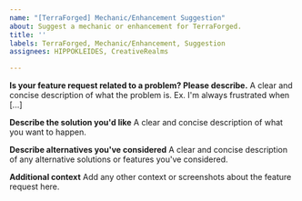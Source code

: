 ```yaml
---
name: "[TerraForged] Mechanic/Enhancement Suggestion"
about: Suggest a mechanic or enhancement for TerraForged.
title: ''
labels: TerraForged, Mechanic/Enhancement, Suggestion
assignees: HIPPOKLEIDES, CreativeRealms

---
```


**Is your feature request related to a problem? Please describe.**
A clear and concise description of what the problem is. Ex. I'm always frustrated when [...]

**Describe the solution you'd like**
A clear and concise description of what you want to happen.

**Describe alternatives you've considered**
A clear and concise description of any alternative solutions or features you've considered.

**Additional context**
Add any other context or screenshots about the feature request here.
